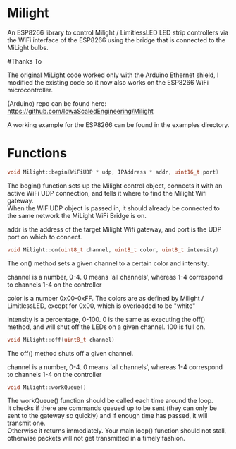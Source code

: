 # Milight
An ESP8266 library to control Milight / LimitlessLED LED strip controllers via the WiFi interface of the ESP8266 using the bridge that is connected to the MiLight bulbs.

#Thanks To

The original MiLight code worked only with the Arduino Ethernet shield, I modified the existing code so it now also works on the ESP8266 WiFi microcontroller.

(Arduino) repo can be found here: https://github.com/IowaScaledEngineering/Milight

A working example for the ESP8266 can be found in the examples directory.

# Functions
```cpp
void Milight::begin(WiFiUDP * udp, IPAddress * addr, uint16_t port)
```

The begin() function sets up the Milight control object, connects it with an active WiFi UDP connection, and tells it where to find the Milight Wifi gateway.  
When the WiFiUDP object is passed in, it should already be connected to the same network the MiLight WiFi Bridge is on.

addr is the address of the target Milight Wifi gateway, and port is the UDP port on which to connect.


```cpp
void Milight::on(uint8_t channel, uint8_t color, uint8_t intensity)
```
The on() method sets a given channel to a certain color and intensity.

channel is a number, 0-4. 0 means 'all channels', whereas 1-4 correspond to channels 1-4 on the controller

color is a number 0x00-0xFF.  The colors are as defined by Milight / LimitlessLED, except for 0x00, which is overloaded to be "white"

intensity is a percentage, 0-100.  0 is the same as executing the off() method, and will shut off the LEDs on a given channel.  100 is full on.


```cpp
void Milight::off(uint8_t channel)
```

The off() method shuts off a given channel.

channel is a number, 0-4. 0 means 'all channels', whereas 1-4 correspond to channels 1-4 on the controller

```cpp
void Milight::workQueue()
```

The workQueue() function should be called each time around the loop.  
It checks if there are commands queued up to be sent (they can only be sent to the gateway so quickly) and if enough time has passed, it will transmit one.  
Otherwise it returns immediately.  Your main loop() function should not stall, otherwise packets will not get transmitted in a timely fashion.


